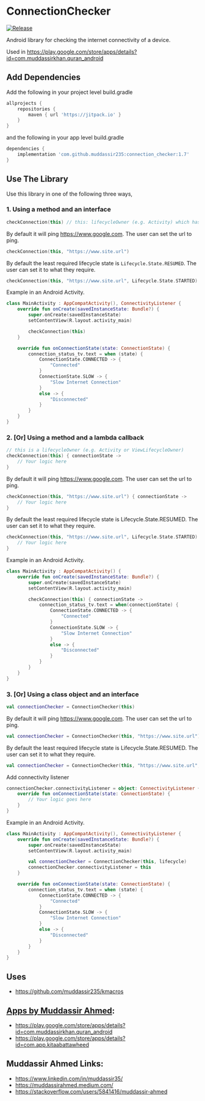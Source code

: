 # ConnectionChecker

[![Release](https://jitpack.io/v/muddassir235/connection_checker.svg?style=flat-square)](https://jitpack.io/#muddassir235/connection_checker/)

Android library for checking the internet connectivity of a device.

Used in https://play.google.com/store/apps/details?id=com.muddassirkhan.quran_android

## Add Dependencies
Add the following in your project level build.gradle
```groovy
allprojects {
    repositories {
        maven { url 'https://jitpack.io' }
    }
}
```
and the following in your app level build.gradle
```groovy
dependencies {
    implementation 'com.github.muddassir235:connection_checker:1.7'
}
```

## Use The Library

Use this library in one of the following three ways,

### 1. Using a method and an interface

```kotlin
checkConnection(this) // this: lifecycleOwner (e.g. Activity) which has implemented ConnectivityListener
```
By default it will ping https://www.google.com. The user can set the url to ping.
```kotlin
checkConnection(this, "https://www.site.url")
```
By default the least required lifecycle state is `Lifecycle.State.RESUMED`. The user can set it to what they require.
```kotlin
checkConnection(this, "https://www.site.url", Lifecycle.State.STARTED)
```

Example in an Android Activity.
```kotlin
class MainActivity : AppCompatActivity(), ConnectivityListener {
    override fun onCreate(savedInstanceState: Bundle?) {
        super.onCreate(savedInstanceState)
        setContentView(R.layout.activity_main)

        checkConnection(this)
    }

    override fun onConnectionState(state: ConnectionState) {
        connection_status_tv.text = when (state) {
            ConnectionState.CONNECTED -> {
                "Connected"
            }
            ConnectionState.SLOW -> {
                "Slow Internet Connection"
            }
            else -> {
                "Disconnected"
            }
        }
    }
}
```



### 2. [Or] Using a method and a lambda callback

```kotlin
// this is a lifecycleOwner (e.g. Activity or ViewLifecycleOwner)
checkConnection(this) { connectionState ->
    // Your logic here
}
```
By default it will ping https://www.google.com. The user can set the url to ping.
```kotlin
checkConnection(this, "https://www.site.url") { connectionState ->
    // Your logic here
}
```
By default the least required lifecycle state is Lifecycle.State.RESUMED. The user can set it to what they require.
```kotlin
checkConnection(this, "https://www.site.url", Lifecycle.State.STARTED) { connectionState ->
    // Your logic here
}
```

Example in an Android Activity.

```kotlin
class MainActivity : AppCompatActivity() {
    override fun onCreate(savedInstanceState: Bundle?) {
        super.onCreate(savedInstanceState)
        setContentView(R.layout.activity_main)

        checkConnection(this) { connectionState ->
            connection_status_tv.text = when(connectionState) {
                ConnectionState.CONNECTED -> {
                    "Connected"
                }
                ConnectionState.SLOW -> {
                    "Slow Internet Connection"
                }
                else -> {
                    "Disconnected"
                }
            }
        }
    }
}
```



### 3. [Or] Using a class object and an interface

```kotlin
val connectionChecker = ConnectionChecker(this)
```
By default it will ping https://www.google.com. The user can set the url to ping.
```kotlin
val connectionChecker = ConnectionChecker(this, "https://www.site.url")
```
By default the least required lifecycle state is Lifecycle.State.RESUMED. The user can set it to what they require.
```kotlin
val connectionChecker = ConnectionChecker(this, "https://www.site.url", Lifecycle.State.STARTED)
```

Add connectivity listener
```kotlin
connectionChecker.connectivityListener = object: ConnectivityListener {
    override fun onConnectionState(state: ConnectionState) {
        // Your logic goes here
    }
}
```

Example in an Android Activity.

```kotlin
class MainActivity : AppCompatActivity(), ConnectivityListener {
    override fun onCreate(savedInstanceState: Bundle?) {
        super.onCreate(savedInstanceState)
        setContentView(R.layout.activity_main)

        val connectionChecker = ConnectionChecker(this, lifecycle)
        connectionChecker.connectivityListener = this
    }

    override fun onConnectionState(state: ConnectionState) {
        connection_status_tv.text = when (state) {
            ConnectionState.CONNECTED -> {
                "Connected"
            }
            ConnectionState.SLOW -> {
                "Slow Internet Connection"
            }
            else -> {
                "Disconnected"
            }
        }
    }
}
```

## Uses

* https://github.com/muddassir235/kmacros

## [Apps by Muddassir Ahmed](https://play.google.com/store/apps/developer?id=Muddassir+Khan):
* https://play.google.com/store/apps/details?id=com.muddassirkhan.quran_android
* https://play.google.com/store/apps/details?id=com.app.kitaabattawheed


## Muddassir Ahmed Links:

* https://www.linkedin.com/in/muddassir35/
* https://muddassirahmed.medium.com/
* https://stackoverflow.com/users/5841416/muddassir-ahmed
